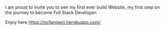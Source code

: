 
I am proud to invite you to see my first ever build Website, my first step on the journey to become Full Stack Developer. 

Enjoy here https://no1project.herokuapp.com/

